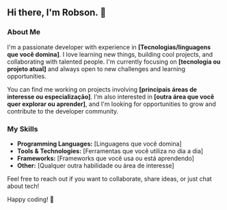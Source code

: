 ## Hi there, I'm Robson. 👋

<!--
**[SeuNome]/[SeuNome]** is a ✨ _special_ ✨ repository because its `README.md` (this file) appears on your GitHub profile.

Here are some ideas to get you started:

- 🔭 I’m currently working on improving my skills in **[Tecnologias que está aprendendo ou projetos em andamento]**.
- 🌱 I’m currently learning **[Tecnologia ou linguagem que está aprendendo no momento]**.
- 👯 I’m looking to collaborate on **[Projetos de código aberto, desenvolvimento de apps, etc.]**.
- 🤔 I’m looking for help with **[Tecnologias ou desafios específicos que você está enfrentando]**.
- 💬 Ask me about **[Tecnologia que você domina ou tema que você é entusiasta]**.
- 📫 How to reach me: [Seu e-mail ou link para redes sociais profissionais como LinkedIn, Twitter, etc.].
- 😄 Pronouns: **[Seus pronomes, se quiser incluir]**.
- ⚡ Fun fact: **[Uma curiosidade sobre você, como hobbies ou algo interessante]**.
-->

### About Me

I'm a passionate developer with experience in **[Tecnologias/linguagens que você domina]**. I love learning new things, building cool projects, and collaborating with talented people. I'm currently focusing on **[tecnologia ou projeto atual]** and always open to new challenges and learning opportunities. 

You can find me working on projects involving **[principais áreas de interesse ou especialização]**. I'm also interested in **[outra área que você quer explorar ou aprender]**, and I'm looking for opportunities to grow and contribute to the developer community.

### My Skills

- **Programming Languages:** [Linguagens que você domina]
- **Tools & Technologies:** [Ferramentas que você utiliza no dia a dia]
- **Frameworks:** [Frameworks que você usa ou está aprendendo]
- **Other:** [Qualquer outra habilidade ou área de interesse]

Feel free to reach out if you want to collaborate, share ideas, or just chat about tech!

Happy coding! 🚀
